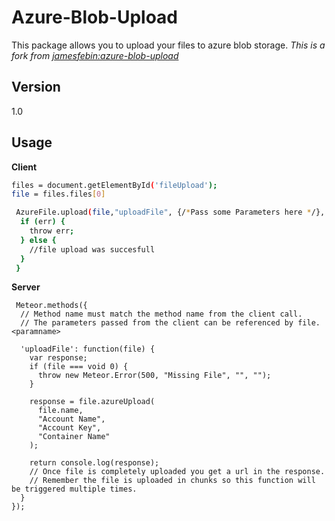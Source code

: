 Azure-Blob-Upload
=========

This package allows you to upload your files to azure blob storage. 
_This is a fork from [jamesfebin:azure-blob-upload](https://atmospherejs.com/jamesfebin/azure-blob-upload)_


Version
----

1.0


Usage
--------------

**Client**

```sh
files = document.getElementById('fileUpload');
file = files.files[0]

 AzureFile.upload(file,"uploadFile", {/*Pass some Parameters here */}, function(err,success) {
  if (err) {
    throw err;
  } else {
    //file upload was succesfull
  }
 }
 ```
 **Server**

```
 Meteor.methods({
  // Method name must match the method name from the client call. 
  // The parameters passed from the client can be referenced by file.<paramname>

  'uploadFile': function(file) {
    var response;
    if (file === void 0) {
      throw new Meteor.Error(500, "Missing File", "", "");
    }
    
    response = file.azureUpload(
      file.name, 
      "Account Name", 
      "Account Key", 
      "Container Name"
    );
    
    return console.log(response);
    // Once file is completely uploaded you get a url in the response. 
    // Remember the file is uploaded in chunks so this function will be triggered multiple times.
  }
});

```






